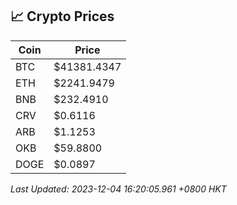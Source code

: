 ## 📈 Crypto Prices

| Coin | Price |
| ---- | ----- |
| BTC | $41381.4347 |
| ETH | $2241.9479 |
| BNB | $232.4910 |
| CRV | $0.6116 |
| ARB | $1.1253 |
| OKB | $59.8800 |
| DOGE | $0.0897 |

_Last Updated: 2023-12-04 16:20:05.961 +0800 HKT_